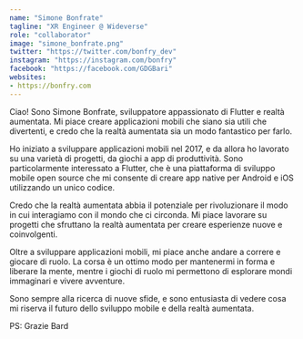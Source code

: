 ```yaml
---
name: "Simone Bonfrate"
tagline: "XR Engineer @ Wideverse"
role: "collaborator"
image: "simone_bonfrate.png"
twitter: "https://twitter.com/bonfry_dev"
instagram: "https://instagram.com/bonfry"
facebook: "https://facebook.com/GDGBari"
websites:
- https://bonfry.com
---
```


Ciao! Sono Simone Bonfrate, sviluppatore appassionato di Flutter e realtà aumentata. Mi piace creare applicazioni mobili che siano sia utili che divertenti, e credo che la realtà aumentata sia un modo fantastico per farlo.

Ho iniziato a sviluppare applicazioni mobili nel 2017, e da allora ho lavorato su una varietà di progetti, da giochi a app di produttività. Sono particolarmente interessato a Flutter, che è una piattaforma di sviluppo mobile open source che mi consente di creare app native per Android e iOS utilizzando un unico codice.

Credo che la realtà aumentata abbia il potenziale per rivoluzionare il modo in cui interagiamo con il mondo che ci circonda. Mi piace lavorare su progetti che sfruttano la realtà aumentata per creare esperienze nuove e coinvolgenti.

Oltre a sviluppare applicazioni mobili, mi piace anche andare a correre e giocare di ruolo. La corsa è un ottimo modo per mantenermi in forma e liberare la mente, mentre i giochi di ruolo mi permettono di esplorare mondi immaginari e vivere avventure.

Sono sempre alla ricerca di nuove sfide, e sono entusiasta di vedere cosa mi riserva il futuro dello sviluppo mobile e della realtà aumentata.

PS: Grazie Bard